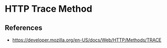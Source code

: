# HTTP Trace Method

## References

- https://developer.mozilla.org/en-US/docs/Web/HTTP/Methods/TRACE
